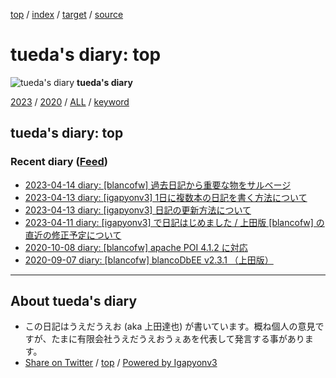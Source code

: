 [top](index.html) / [index](index.html) / [target](https://uedaueo.github.io/diary-of-tueda/index.html) / [source](https://github.com/uedaueo/diary-of-tueda/blob/master/index.src.md) 

tueda's diary: top
=====================================================================================================
![tueda's diary](https://uedaueo.github.io/diary-of-tueda/images/furoduck.jpg "うえだうえお") **tueda's diary**

[2023](2023/index.html)
/ [2020](2020/index.html)
/ [ALL](idxall.html)
 / [keyword](keyword/index.html)

## tueda's diary: top

### Recent diary ([Feed](https://uedaueo.github.io/diary-of-tueda/atomRecent.xml))

* [2023-04-14 diary: [blancofw] 過去日記から重要な物をサルベージ](2023/ig230414.01.html)
* [2023-04-13 diary: [igapyonv3] 1日に複数本の日記を書く方法について](2023/ig230413.02.html)
* [2023-04-13 diary: [igapyonv3] 日記の更新方法について](2023/ig230413.01.html)
* [2023-04-11 diary: [igapyonv3] で日記はじめました / 上田版 [blancofw] の直近の修正予定について](2023/ig230411.html)
* [2020-10-08 diary: [blancofw] apache POI 4.1.2 に対応](2020/ig201008.html)
* [2020-09-07 diary: [blancofw] blancoDbEE v2.3.1 （上田版）](2020/ig200907.html)


----------------------------------------------------------------------------------------------------

## About tueda's diary

* この日記はうえだうえお (aka 上田達也) が書いています。概ね個人の意見ですが、たまに有限会社うえだうえおうぇあを代表して発言する事があります。
* [Share on Twitter](https://twitter.com/intent/tweet?hashtags=tueda%2Cuedaueo&text=tueda%27s+diary%3A+top&url=https%3A%2F%2Fuedaueo.github.io%2Fdiary-of-tueda%2Findex.html) / [top](index.html) / [Powered by Igapyonv3](https://github.com/igapyon/igapyonv3)
